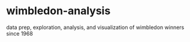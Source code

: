 # wimbledon-analysis
data prep, exploration, analysis, and visualization of wimbledon winners since 1968
